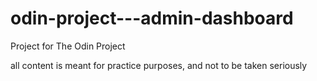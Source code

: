 # odin-project---admin-dashboard

Project for The Odin Project

all content is meant for practice purposes, and not to be taken seriously
